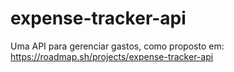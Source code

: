 # expense-tracker-api
Uma API para gerenciar gastos, como proposto em: https://roadmap.sh/projects/expense-tracker-api 
